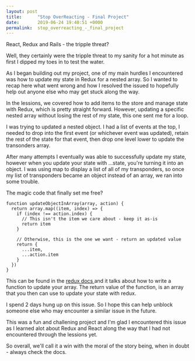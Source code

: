 ```yaml
---
layout: post
title:      "Stop OverReacting - Final Project"
date:       2019-06-24 19:40:51 +0000
permalink:  stop_overreacting_-_final_project
---
```



React, Redux and Rails - the tripple threat? 

Well, they certainly were the tripple threat to my sanity for a hot minute as first I dipped my toes in to test the water. 

As I began building out my project, one of my main hurdles I encountered was how to update my state in Redux for a nested array. So I wanted to recap here what went wrong and how I resolved the issued to hopefully help out anyone else who may get stuck along the way. 

In the lessions, we covered how to add items to the store and manage state with Redux, which is pretty straight forward. However, updating a specific nested array without losing the rest of my state, this one sent me for a loop. 

I was trying to updated a nested object. I had a list of events at the top, I needed to drop into the first event (or whichever event was updated), retain the rest of the state for that event, then drop one level lower to update the transonders array. 

After many attempts I eventually was able to successfully update my state, however when you update your state with ...state, you're turning it into an object. I was using map to display a list of all of my transponders, so once my list of transponders became an object instead of an array, we ran into some trouble. 

The magic code that finally set me free? 
```
function updateObjectInArray(array, action) {
  return array.map((item, index) => {
    if (index !== action.index) {
      // This isn't the item we care about - keep it as-is
      return item
    }

    // Otherwise, this is the one we want - return an updated value
    return {
      ...item,
      ...action.item
    }
  })
}

```

This can be found in the [redux docs ](https://redux.js.org/recipes/structuring-reducers/immutable-update-patterns) and it talks about how to write a function to update your array. The return value of the function, is an array that you then can use to update your state with redux. 

I spend 2 days hung up on this issue. So I hope this can help unblock someone else who may encounter a similar issue in the future. 

This was a fun and challening project and I'm glad I encountered this issue as I learned alot about Redux and React along the way that I had not encountered through the lessions yet. 

So overall, we'll call it a win with the moral of the story being, when in doubt - always check the docs. 
